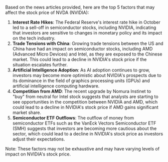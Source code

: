 Based on the news articles provided, here are the top 5 factors that may affect the stock price of NVDA (NVIDIA):

1. **Interest Rate Hikes**: The Federal Reserve's interest rate hike in October led to a sell-off in semiconductor stocks, including NVIDIA, indicating that investors are sensitive to changes in monetary policy and its impact on the tech industry.
2. **Trade Tensions with China**: Growing trade tensions between the US and China have had an impact on semiconductor stocks, including AMD (Advanced Micro Devices) and Intel, as they are exposed to the Chinese market. This could lead to a decline in NVIDIA's stock price if the situation escalates further.
3. **Artificial Intelligence Adoption**: As AI adoption continues to grow, investors may become more optimistic about NVIDIA's prospects due to its dominance in the field of graphics processing units (GPUs) and artificial intelligence computing hardware.
4. **Competition from AMD**: The recent upgrade by Nomura Instinet to "buy" from neutral for Intel stock suggests that analysts are starting to see opportunities in the competition between NVIDIA and AMD, which could lead to a decline in NVIDIA's stock price if AMD gains significant market share.
5. **Semiconductor ETF Outflows**: The outflow of money from semiconductor ETFs such as the VanEck Vectors Semiconductor ETF (SMH) suggests that investors are becoming more cautious about the sector, which could lead to a decline in NVIDIA's stock price as investors adjust their expectations.

Note: These factors may not be exhaustive and may have varying levels of impact on NVIDIA's stock price.